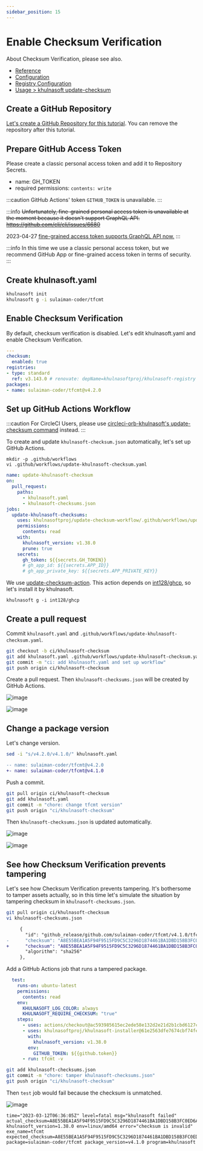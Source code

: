 ```yaml
---
sidebar_position: 15
---
```


# Enable Checksum Verification

About Checksum Verification, please see also.

- [Reference](/docs/reference/security/checksum)
- [Configuration](/docs/reference/config/checksum)
- [Registry Configuration](/docs/reference/registry-config/checksum)
- [Usage > khulnasoft update-checksum](/docs/reference/usage#khulnasoft-update-checksum)

## Create a GitHub Repository

[Let's create a GitHub Repository for this tutorial](https://github.com/new).
You can remove the repository after this tutorial.

## Prepare GitHub Access Token

Please create a classic personal access token and add it to Repository Secrets.

- name: GH_TOKEN
- required permissions: `contents: write`

:::caution
GitHub Actions' token `GITHUB_TOKEN` is unavailable.
:::

:::info
~~Unfortunately, fine-grained personal access token is unavailable at the moment because it doesn't support GraphQL API.~~
~~https://github.com/cli/cli/issues/6680~~

2023-04-27 [fine-grained access token supports GraphQL API now.](https://github.blog/changelog/2023-04-27-graphql-improvements-for-fine-grained-pats-and-github-apps/)
:::

:::info
In this time we use a classic personal access token, but we recommend GitHub App or fine-grained access token in terms of security.
:::

## Create khulnasoft.yaml

```sh
khulnasoft init
khulnasoft g -i sulaiman-coder/tfcmt
```

## Enable Checksum Verification

By default, checksum verification is disabled.
Let's edit khulnasoft.yaml and enable Checksum Verification.

```yaml
---
checksum:
  enabled: true
registries:
- type: standard
  ref: v3.143.0 # renovate: depName=khulnasoftproj/khulnasoft-registry
packages:
- name: sulaiman-coder/tfcmt@v4.2.0
```

## Set up GitHub Actions Workflow

:::caution
For CircleCI Users, please use [circleci-orb-khulnasoft's update-checksum command](https://circleci.com/developer/orbs/orb/khulnasoftproj/khulnasoft#commands-update-checksum) instead.
:::

To create and update `khulnasoft-checksum.json` automatically, let's set up GitHub Actions.

```
mkdir -p .github/workflows
vi .github/workflows/update-khulnasoft-checksum.yaml
```

```yaml
name: update-khulnasoft-checksum
on:
  pull_request:
    paths:
      - khulnasoft.yaml
      - khulnasoft-checksums.json
jobs:
  update-khulnasoft-checksums:
    uses: khulnasoftproj/update-checksum-workflow/.github/workflows/update-checksum.yaml@f637ff2417a258303aeec16a7fa7a1a7a8bda020 # v0.1.3
    permissions:
      contents: read
    with:
      khulnasoft_version: v1.38.0
      prune: true
    secrets:
      gh_token: ${{secrets.GH_TOKEN}}
      # gh_app_id: ${{secrets.APP_ID}}
      # gh_app_private_key: ${{secrets.APP_PRIVATE_KEY}}
```

We use [update-checksum-action](https://github.com/khulnasoftproj/update-checksum-action).
This action depends on [int128/ghcp](https://github.com/int128/ghcp), so let's install it by khulnasoft.

```
khulnasoft g -i int128/ghcp
```

## Create a pull request

Commit `khulnasoft.yaml` and `.github/workflows/update-khulnasoft-checksum.yaml`.

```sh
git checkout -b ci/khulnasoft-checksum
git add khulnasoft.yaml .github/workflows/update-khulnasoft-checksum.yaml
git commit -m "ci: add khulnasoft.yaml and set up workflow"
git push origin ci/khulnasoft-checksum
```

Create a pull request. Then `khulnasoft-checksums.json` will be created by GitHub Actions.

![image](https://user-images.githubusercontent.com/13323303/224527388-720ce451-bdce-4055-9eed-ba0942615eea.png)

![image](https://user-images.githubusercontent.com/13323303/224527533-8fc150e2-55c1-4ca4-a9c7-f05544fdeccb.png)

## Change a package version

Let's change version.

```sh
sed -i "s/v4.2.0/v4.1.0/" khulnasoft.yaml
```

```diff
-- name: sulaiman-coder/tfcmt@v4.2.0
+- name: sulaiman-coder/tfcmt@v4.1.0
```

Push a commit.

```sh
git pull origin ci/khulnasoft-checksum
git add khulnasoft.yaml
git commit -m "chore: change tfcmt version"
git push origin "ci/khulnasoft-checksum"
```

Then `khulnasoft-checksums.json` is updated automatically.

![image](https://user-images.githubusercontent.com/13323303/224527976-4ddb1607-9958-4269-8882-3c0657e98a72.png)

![image](https://user-images.githubusercontent.com/13323303/224528023-72aba252-7507-47fa-87b2-dc08eb7f908b.png)

## See how Checksum Verification prevents tampering

Let's see how Checksum Verification prevents tampering.
It's bothersome to tamper assets actually, so in this time let's simulate the situation by tampering checksum in `khulnasoft-checksums.json`.

```sh
git pull origin ci/khulnasoft-checksum
vi khulnasoft-checksums.json
```

```diff
     {
       "id": "github_release/github.com/sulaiman-coder/tfcmt/v4.1.0/tfcmt_linux_amd64.tar.gz",
-      "checksum": "A8E55BEA1A5F94F9515FD9C5C3296D1874461BA1DBD158B3FC0ED6A0DB3B7D91",
+      "checksum": "A8E55BEA1A5F94F9515FD9C5C3296D1874461BA1DBD158B3FC0ED6A0DB3B7D92",
       "algorithm": "sha256"
     },
```

Add a GitHub Actions job that runs a tampered package.

```yaml
  test:
    runs-on: ubuntu-latest
    permissions:
      contents: read
    env:
      KHULNASOFT_LOG_COLOR: always
      KHULNASOFT_REQUIRE_CHECKSUM: "true"
    steps:
      - uses: actions/checkout@ac593985615ec2ede58e132d2e21d2b1cbd6127c # v3.3.0
      - uses: khulnasoftproj/khulnasoft-installer@61e2563dfe7674cbf74fe6ec212e444198a3bb00 # v2.0.2
        with:
          khulnasoft_version: v1.38.0
        env:
          GITHUB_TOKEN: ${{github.token}}
      - run: tfcmt -v
```

```sh
git add khulnasoft-checksums.json
git commit -m "chore: tamper khulnasoft-checksums.json"
git push origin "ci/khulnasoft-checksum"
```

Then `test` job would fail because the checksum is unmatched.

![image](https://user-images.githubusercontent.com/13323303/224528789-eeda95e7-73b9-46a3-95da-da954087e83b.png)

```
time="2023-03-12T06:36:05Z" level=fatal msg="khulnasoft failed" actual_checksum=A8E55BEA1A5F94F9515FD9C5C3296D1874461BA1DBD158B3FC0ED6A0DB3B7D91 khulnasoft_version=1.38.0 env=linux/amd64 error="checksum is invalid" exe_name=tfcmt expected_checksum=A8E55BEA1A5F94F9515FD9C5C3296D1874461BA1DBD158B3FC0ED6A0DB3B7D92 package=sulaiman-coder/tfcmt package_version=v4.1.0 program=khulnasoft
```
